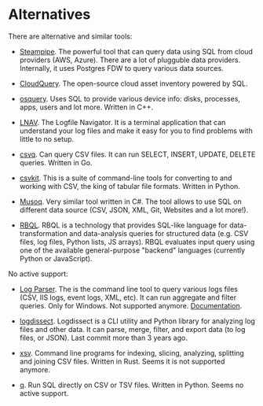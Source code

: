 # Alternatives

There are alternative and similar tools:

- [Steampipe](https://steampipe.io/). The powerful tool that can query data using SQL from cloud providers (AWS, Azure). There are a lot of plugguble data providers. Internally, it uses Postgres FDW to query various data sources.

- [CloudQuery](https://www.cloudquery.io/). The open-source cloud asset inventory powered by SQL.

- [osquery](https://osquery.io/). Uses SQL to provide various device info: disks, processes, apps, users and lot more. Written in C++.

- [LNAV](https://github.com/tstack/lnav). The Logfile Navigator. It is a terminal application that can understand your log files and make it easy for you to find problems with little to no setup.

- [csvq](https://mithrandie.github.io/csvq/). Can query CSV files. It can run SELECT, INSERT, UPDATE, DELETE queries. Written in Go.

- [csvkit](https://github.com/wireservice/csvkit/). This is a suite of command-line tools for converting to and working with CSV, the king of tabular file formats. Written in Python.

- [Musoq](https://github.com/Puchaczov/Musoq). Very similar tool written in C#. The tool allows to use SQL on different data source (CSV, JSON, XML, Git, Websites and a lot more!).

- [RBQL](https://rbql.org). RBQL is a technology that provides SQL-like language for data-transformation and data-analysis queries for structured data (e.g. CSV files, log files, Python lists, JS arrays). RBQL evaluates input query using one of the available general-purpose "backend" languages (currently Python or JavaScript).

No active support:

- [Log Parser](https://www.microsoft.com/en-us/download/details.aspx?id=24659). The is the command line tool to query various logs files (CSV, IIS logs, event logs, XML, etc). It can run aggregate and filter queries. Only for Windows. Not supported anymore. [Documentation](https://documentation.help/Log-Parser/index.htm).

- [logdissect](https://github.com/dogoncouch/logdissect/). Logdissect is a CLI utility and Python library for analyzing log files and other data. It can parse, merge, filter, and export data (to log files, or JSON). Last commit more than 3 years ago.

- [xsv](https://github.com/BurntSushi/xsv/). Command line programs for indexing, slicing, analyzing, splitting and joining CSV files. Written in Rust. Seems it is not supported anymore.

- [q](https://harelba.github.io/q/). Run SQL directly on CSV or TSV files. Written in Python. Seems no active support.
